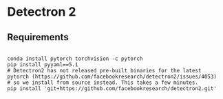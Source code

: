 # Detectron 2 
## Requirements

<code> 
conda install pytorch torchvision -c pytorch
pip install pyyaml==5.1
# Detectron2 has not released pre-built binaries for the latest pytorch (https://github.com/facebookresearch/detectron2/issues/4053)
# so we install from source instead. This takes a few minutes.
pip install 'git+https://github.com/facebookresearch/detectron2.git'
</code>